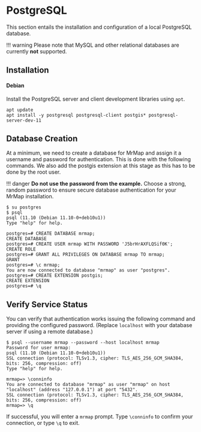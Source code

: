 # PostgreSQL

This section entails the installation and configuration of a local PostgreSQL database.

!!! warning
    Please note that MySQL and other relational databases are currently **not** supported.

## Installation

#### Debian

Install the PostgreSQL server and client development libraries using `apt`.

```no-highlight
apt update
apt install -y postgresql postgresql-client postgis* postgresql-server-dev-11
```

## Database Creation

At a minimum, we need to create a database for MrMap and assign it a username and password for authentication. This is done with the following commands.
We also add the postgis extension at this stage as this has to be done by the root user.

!!! danger
    **Do not use the password from the example.** Choose a strong, random password to ensure secure database authentication for your MrMap installation.

```no-highlight
$ su postgres
$ psql
psql (11.10 (Debian 11.10-0+deb10u1))
Type "help" for help.

postgres=# CREATE DATABASE mrmap;
CREATE DATABASE
postgres=# CREATE USER mrmap WITH PASSWORD 'J5brHrAXFLQSif0K';
CREATE ROLE
postgres=# GRANT ALL PRIVILEGES ON DATABASE mrmap TO mrmap;
GRANT
postgres=# \c mrmap;
You are now connected to database "mrmap" as user "postgres".
postgres=# CREATE EXTENSION postgis;
CREATE EXTENSION
postgres=# \q
```

## Verify Service Status

You can verify that authentication works issuing the following command and providing the configured password. (Replace `localhost` with your database server if using a remote database.)

```no-highlight
$ psql --username mrmap --password --host localhost mrmap
Password for user mrmap:
psql (11.10 (Debian 11.10-0+deb10u1))
SSL connection (protocol: TLSv1.3, cipher: TLS_AES_256_GCM_SHA384, bits: 256, compression: off)
Type "help" for help.

mrmap=> \conninfo
You are connected to database "mrmap" as user "mrmap" on host "localhost" (address "127.0.0.1") at port "5432".
SSL connection (protocol: TLSv1.3, cipher: TLS_AES_256_GCM_SHA384, bits: 256, compression: off)
mrmap=> \q
```

If successful, you will enter a `mrmap` prompt. Type `\conninfo` to confirm your connection, or type `\q` to exit.
